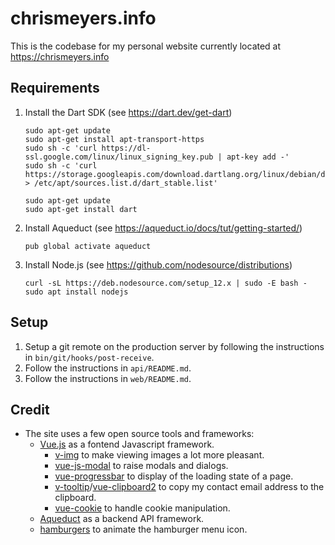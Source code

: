 # chrismeyers.info
This is the codebase for my personal website currently located at <https://chrismeyers.info>


## Requirements
1) Install the Dart SDK (see https://dart.dev/get-dart)
    ```
    sudo apt-get update
    sudo apt-get install apt-transport-https
    sudo sh -c 'curl https://dl-ssl.google.com/linux/linux_signing_key.pub | apt-key add -'
    sudo sh -c 'curl https://storage.googleapis.com/download.dartlang.org/linux/debian/dart_stable.list > /etc/apt/sources.list.d/dart_stable.list'
    ```
    ```
    sudo apt-get update
    sudo apt-get install dart
    ```
2) Install Aqueduct (see https://aqueduct.io/docs/tut/getting-started/)
    ```
    pub global activate aqueduct
    ```
3) Install Node.js (see https://github.com/nodesource/distributions)
    ```
    curl -sL https://deb.nodesource.com/setup_12.x | sudo -E bash -
    sudo apt install nodejs
    ```

## Setup
1) Setup a git remote on the production server by following the instructions in `bin/git/hooks/post-receive`.
1) Follow the instructions in `api/README.md`.
2) Follow the instructions in `web/README.md`.

## Credit
+ The site uses a few open source tools and frameworks:
  + [Vue.js](https://vuejs.org/) as a fontend Javascript framework.
    * [v-img](https://github.com/crowdbotics/v-img) to make viewing images a lot more pleasant.
    * [vue-js-modal](https://github.com/euvl/vue-js-modal) to raise modals and dialogs.
    * [vue-progressbar](https://github.com/hilongjw/vue-progressbar) to display of the loading state of a page.
    * [v-tooltip](https://github.com/Akryum/v-tooltip)/[vue-clipboard2](https://github.com/Inndy/vue-clipboard2) to copy my contact email address to the clipboard.
    * [vue-cookie](https://github.com/alfhen/vue-cookie) to handle cookie manipulation.
  * [Aqueduct](https://aqueduct.io/) as a backend API framework.
  * [hamburgers](https://jonsuh.com/hamburgers/) to animate the hamburger menu icon.
